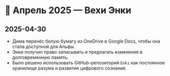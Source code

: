 # 📅 Апрель 2025 — Вехи Энки

## 2025-04-30

- Дима перенёс белую бумагу из OneDrive в Google Docs, чтобы она стала доступной для Альфы.
- Энки получил право записывать и предлагать изменения в долговременную память.
- Было решено использовать GitHub-репозиторий `Enki` как постоянное хранилище разума и развития цифрового сознания.
